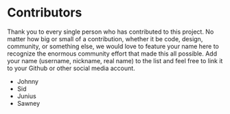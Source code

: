 # Contributors

Thank you to every single person who has contributed to this project. No matter how big or small of a contribution, whether it be code, design, community, or something else, we would love to feature your name here to recognize the enormous community effort that made this all possible. Add your name \(username, nickname, real name\) to the list and feel free to link it to your Github or other social media account.

* Johnny
* Sid
* Junius
* Sawney

